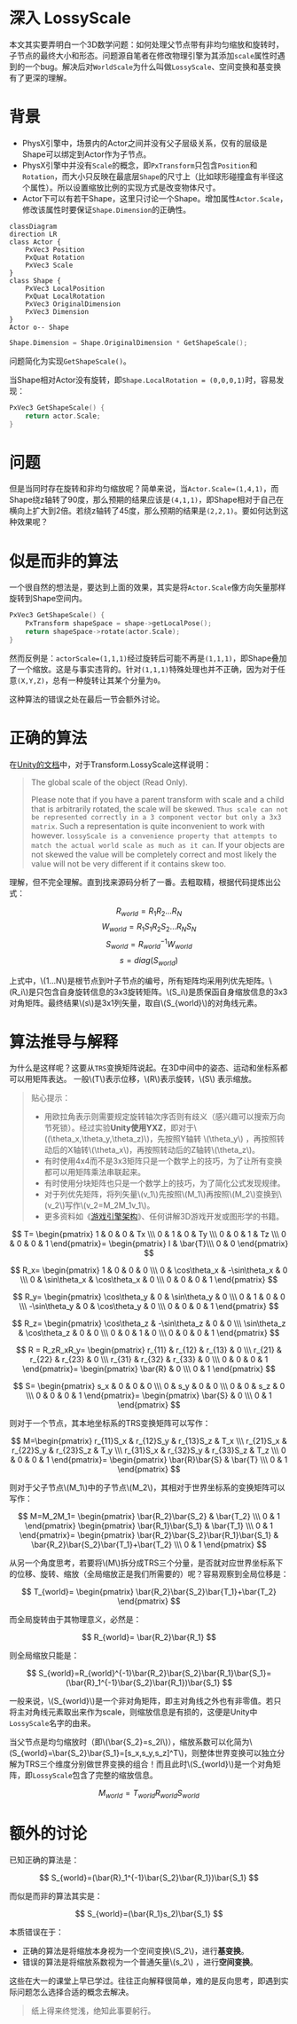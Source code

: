 # 深入 LossyScale

本文其实要弄明白一个3D数学问题：如何处理父节点带有非均匀缩放和旋转时，子节点的最终大小和形态。问题源自笔者在修改物理引擎为其添加`scale`属性时遇到的一个bug。解决后对`WorldScale`为什么叫做`LossyScale`、空间变换和基变换有了更深的理解。

# 背景
- PhysX引擎中，场景内的Actor之间并没有父子层级关系，仅有的层级是Shape可以绑定到Actor作为子节点。
- PhysX引擎中并没有`Scale`的概念，即`PxTransform`只包含`Position`和`Rotation`，而大小只反映在最底层`Shape`的尺寸上（比如球形碰撞盒有半径这个属性）。所以设置缩放比例的实现方式是改变物体尺寸。
- Actor下可以有若干Shape，这里只讨论一个Shape。增加属性`Actor.Scale`，修改该属性时要保证`Shape.Dimension`的正确性。

```mermaid
classDiagram
direction LR
class Actor {
    PxVec3 Position
    PxQuat Rotation
    PxVec3 Scale
}
class Shape {
    PxVec3 LocalPosition
    PxQuat LocalRotation
    PxVec3 OriginalDimension
    PxVec3 Dimension
}
Actor o-- Shape
```

```cpp
Shape.Dimension = Shape.OriginalDimension * GetShapeScale();
```
问题简化为实现`GetShapeScale()`。

当Shape相对Actor没有旋转，即`Shape.LocalRotation = (0,0,0,1)`时，容易发现：
```cpp
PxVec3 GetShapeScale() {
    return actor.Scale;
}
```

# 问题
但是当同时存在旋转和非均匀缩放呢？简单来说，当`Actor.Scale=(1,4,1)`，而Shape绕z轴转了90度，那么预期的结果应该是`(4,1,1)`，即Shape相对于自己在横向上扩大到2倍。若绕z轴转了45度，那么预期的结果是`(2,2,1)`。要如何达到这种效果呢？

# 似是而非的算法
一个很自然的想法是，要达到上面的效果，其实是将`Actor.Scale`像方向矢量那样旋转到Shape空间内。

```cpp
PxVec3 GetShapeScale() {
    PxTransform shapeSpace = shape->getLocalPose();
    return shapeSpace->rotate(actor.Scale);
}
```

然而反例是：`actorScale=(1,1,1)`经过旋转后可能不再是`(1,1,1)`，即Shape叠加了一个缩放。这是与事实违背的。针对`(1,1,1)`特殊处理也并不正确，因为对于任意`(X,Y,Z)`，总有一种旋转让其某个分量为`0`。

这种算法的错误之处在最后一节会额外讨论。

# 正确的算法

在[Unity的文档](https://docs.unity3d.com/ScriptReference/Transform-lossyScale.html)中，对于Transform.LossyScale这样说明：
> The global scale of the object (Read Only).
>
> Please note that if you have a parent transform with scale and a child that is arbitrarily rotated, the scale will be skewed. `Thus scale can not be represented correctly in a 3 component vector but only a 3x3 matrix`. Such a representation is quite inconvenient to work with however. `lossyScale is a convenience property that attempts to match the actual world scale as much as it can`. If your objects are not skewed the value will be completely correct and most likely the value will not be very different if it contains skew too.

理解，但不完全理解。直到找来源码分析了一番。去粗取精，根据代码提炼出公式：

$$
R_{world}=R_1R_2...R_N
$$
$$
W_{world}=R_1S_1R_2S_2...R_NS_N
$$
$$
S_{world}=R_{world}^{-1}W_{world}
$$
$$
s = diag(S_{world})
$$

上式中，\\(1...N\\)是根节点到叶子节点的编号，所有矩阵均采用列优先矩阵。\\(R_i\\)是只包含自身旋转信息的3x3旋转矩阵。\\(S_i\\)是质保函自身缩放信息的3x3对角矩阵。最终结果\\(s\\)是3x1列矢量，取自\\(S_{world}\\)的对角线元素。


# 算法推导与解释

为什么是这样呢？这要从`TRS`变换矩阵说起。在3D中间中的姿态、运动和坐标系都可以用矩阵表达。
一般\\(T\\)表示位移，\\(R\\)表示旋转，\\(S\\) 表示缩放。

> 贴心提示：
> - 用欧拉角表示则需要规定旋转轴次序否则有歧义（感兴趣可以搜索万向节死锁）。经过实验**Unity使用YXZ**，即对于\\((\theta_x,\theta_y,\theta_z)\\)，先按照Y轴转 \\(\theta_y\\)  ，再按照转动后的X轴转\\(\theta_x\\)，再按照转动后的Z轴转\\(\theta_z\\)。
> - 有时使用4x4而不是3x3矩阵只是一个数学上的技巧，为了让所有变换都可以用矩阵乘法串联起来。
> - 有时使用分块矩阵也只是一个数学上的技巧，为了简化公式发现规律。
> - 对于列优先矩阵，将列矢量\\(v_1\\)先按照\\(M_1\\)再按照\\(M_2\\)变换到\\(v_2\\)写作\\(v_2=M_2M_1v_1\\)。
> - 更多资料如《[游戏引擎架构](https://www.gameenginebook.com/)》、任何讲解3D游戏开发或图形学的书籍。

$$
T=
\begin{pmatrix}
1 & 0 & 0 & Tx \\\
0 & 1 & 0 & Ty \\\
0 & 0 & 1 & Tz \\\
0 & 0 & 0 & 1
\end{pmatrix}=
\begin{pmatrix}
I & \bar{T}\\\
0 & 0
\end{pmatrix}
$$

$$
R_x=
\begin{pmatrix}
1 & 0 & 0 & 0 \\\
0 & \cos\theta_x & -\sin\theta_x & 0 \\\
0 & \sin\theta_x & \cos\theta_x & 0 \\\
0 & 0 & 0 & 1
\end{pmatrix}
$$

$$
R_y=
\begin{pmatrix}
\cos\theta_y & 0 & \sin\theta_y & 0 \\\
0 & 1 & 0 & 0 \\\
-\sin\theta_y & 0 & \cos\theta_y & 0 \\\
0 & 0 & 0 & 1
\end{pmatrix}
$$

$$
R_z=
\begin{pmatrix}
\cos\theta_z & -\sin\theta_z & 0 & 0 \\\
\sin\theta_z & \cos\theta_z & 0 & 0 \\\
0 & 0 & 1 & 0 \\\
0 & 0 & 0 & 1
\end{pmatrix}
$$

$$
R = R_zR_xR_y=
\begin{pmatrix}
r_{11} & r_{12} & r_{13} & 0 \\\
r_{21} & r_{22} & r_{23} & 0 \\\
r_{31} & r_{32} & r_{33} & 0 \\\
0 & 0 & 0 & 1
\end{pmatrix}=
\begin{pmatrix}
\bar{R} & 0 \\\
0 & 1
\end{pmatrix}
$$

$$
S=
\begin{pmatrix}
s_x & 0 & 0 & 0 \\\
0 & s_y & 0 & 0 \\\
0 & 0 & s_z & 0 \\\
0 & 0 & 0 & 1
\end{pmatrix}=
\begin{pmatrix}
\bar{S} & 0 \\\
0 & 1
\end{pmatrix}
$$

则对于一个节点，其本地坐标系的TRS变换矩阵可以写作：

$$
M=\begin{pmatrix}
r_{11}S_x & r_{12}S_y & r_{13}S_z & T_x \\\
r_{21}S_x & r_{22}S_y & r_{23}S_z & T_y \\\
r_{31}S_x & r_{32}S_y & r_{33}S_z & T_z \\\
0 & 0 & 0 & 1
\end{pmatrix}=
\begin{pmatrix}
\bar{R}\bar{S} & \bar{T} \\\
0 &  1
\end{pmatrix}
$$

则对于父子节点\\(M_1\\)中的子节点\\(M_2\\)，其相对于世界坐标系的变换矩阵可以写作：

$$
M=M_2M_1=
\begin{pmatrix}
\bar{R_2}\bar{S_2} & \bar{T_2} \\\
0 &  1
\end{pmatrix}
\begin{pmatrix}
\bar{R_1}\bar{S_1} & \bar{T_1} \\\
0 &  1
\end{pmatrix}=
\begin{pmatrix}
\bar{R_2}\bar{S_2}\bar{R_1}\bar{S_1} & \bar{R_2}\bar{S_2}\bar{T_1}+\bar{T_2} \\\
0 & 1
\end{pmatrix}
$$

从另一个角度思考，若要将\\(M\\)拆分成TRS三个分量，是否就对应世界坐标系下的位移、旋转、缩放（全局缩放正是我们所需要的）呢？容易观察到全局位移是：

$$
T_{world}=
\begin{pmatrix}
 \bar{R_2}\bar{S_2}\bar{T_1}+\bar{T_2}
\end{pmatrix}
$$

而全局旋转由于其物理意义，必然是：

$$
R_{world}= \bar{R_2}\bar{R_1}
$$

则全局缩放只能是：

$$
S_{world}=R_{world}^{-1}\bar{R_2}\bar{S_2}\bar{R_1}\bar{S_1}=(\bar{R}_1^{-1}\bar{S_2}\bar{R_1})\bar{S_1}
$$

一般来说，\\(S_{world}\\)是一个非对角矩阵，即主对角线之外也有非零值。若只将主对角线元素取出来作为scale，则缩放信息是有损的，这便是Unity中`LossyScale`名字的由来。

当父节点是均匀缩放时（即\\(\bar{S_2}=s_2I\\)），缩放系数可以化简为\\(S_{world}=\bar{S_2}\bar{S_1}=[s_x,s_y,s_z]^T\\)，则整体世界变换可以独立分解为TRS三个维度分别做世界变换的组合！而且此时\\(S_{world}\\)是一个对角矩阵，即`LossyScale`包含了完整的缩放信息。

$$
M_{world}=T_{world}R_{world}S_{world}
$$


# 额外的讨论
已知正确的算法是：

$$
S_{world}=(\bar{R}_1^{-1}\bar{S_2}\bar{R_1})\bar{S_1}
$$

而似是而非的算法其实是：

$$
S_{world}=(\bar{R_1}s_2)\bar{S_1}
$$

本质错误在于：
- 正确的算法是将缩放本身视为一个空间变换\\(S_2\\)，进行**基变换**。
- 错误的算法是将缩放系数视为一个普通矢量\\(s_2\\) ，进行**空间变换**。

这些在大一的课堂上早已学过。往往正向解释很简单，难的是反向思考，即遇到实际问题怎么选择合适的概念去解决。

> 纸上得来终觉浅，绝知此事要躬行。